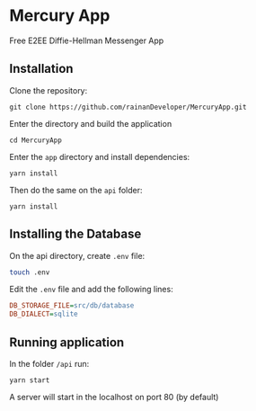 # Mercury App

Free E2EE Diffie-Hellman Messenger App

## Installation

Clone the repository:

```
git clone https://github.com/rainanDeveloper/MercuryApp.git
```

Enter the directory and build the application

```
cd MercuryApp
```

Enter the ``app`` directory and install dependencies:

```
yarn install
```

Then do the same on the ``api`` folder:

```
yarn install
```

## Installing the Database

On the api directory, create ``.env`` file:

```bash
touch .env
```

Edit the ``.env`` file and add the following lines:

```ini
DB_STORAGE_FILE=src/db/database
DB_DIALECT=sqlite
```

## Running application

In the folder ``/api`` run:

```
yarn start
```

A server will start in the localhost on port 80 (by default)
